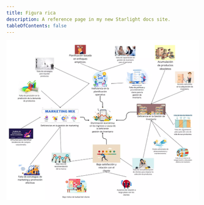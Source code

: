 ```yaml
---
title: Figura rica
description: A reference page in my new Starlight docs site.
tableOfContents: false
---
```


![figura rica](../../../assets/figura-rica.webp)
